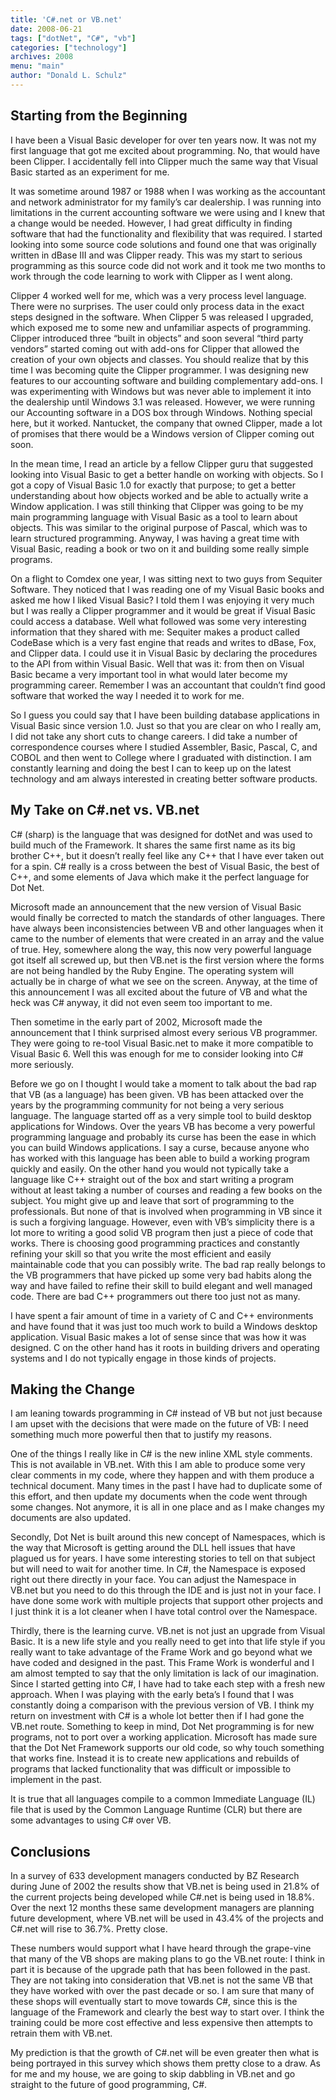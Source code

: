 ```yaml
---
title: 'C#.net or VB.net'
date: 2008-06-21
tags: ["dotNet", "C#", "vb"] 
categories: ["technology"]
archives: 2008
menu: "main"
author: "Donald L. Schulz"
---
```

## Starting from the Beginning
I have been a Visual Basic developer for over ten years now.  It was not my first language that got me excited about programming.  No, that would have been Clipper.  I accidentally fell into Clipper much the same way that Visual Basic started as an experiment for me.  

It was sometime around 1987 or 1988 when I was working as the accountant and network administrator for my family’s car dealership.  I was running into limitations in the current accounting software we were using and I knew that a change would be needed.  However, I had great difficulty in finding software that had the functionality and flexibility that was required.  I started looking into some source code solutions and found one that was originally written in dBase III and was Clipper ready.  This was my start to serious programming as this source code did not work and it took me two months to work through the code learning to work with Clipper as I went along. 

Clipper 4 worked well for me, which was a very process level language.  There were no surprises.  The user could only process data in the exact steps designed in the software.  When Clipper 5 was released I upgraded, which exposed me to some new and unfamiliar aspects of programming.  Clipper introduced three “built in objects” and soon several “third party vendors” started coming out with add-ons for Clipper that allowed the creation of your own objects and classes.  You should realize that by this time I was becoming quite the Clipper programmer.  I was designing new features to our accounting software and building complementary add-ons.  I was experimenting with Windows but was never able to implement it into the dealership until Windows 3.1 was released.  However, we were running our Accounting software in a DOS box through Windows.  Nothing special here, but it worked.  Nantucket, the company that owned Clipper, made a lot of promises that there would be a Windows version of Clipper coming out soon. 

In the mean time, I read an article by a fellow Clipper guru that suggested looking into Visual Basic to get a better handle on working with objects.  So I got a copy of Visual Basic 1.0 for exactly that purpose; to get a better understanding about how objects worked and be able to actually write a Window application.  I was still thinking that Clipper was going to be my main programming language with Visual Basic as a tool to learn about objects.  This was similar to the original purpose of Pascal, which was to learn structured programming.  Anyway, I was having a great time with Visual Basic, reading a book or two on it and building some really simple programs. 

On a flight to Comdex one year, I was sitting next to two guys from Sequiter Software.  They noticed that I was reading one of my Visual Basic books and asked me how I liked Visual Basic?  I told them I was enjoying it very much but I was really a Clipper programmer and it would be great if Visual Basic could access a database.  Well what followed was some very interesting information that they shared with me: Sequiter makes a product called CodeBase which is a very fast engine that reads and writes to dBase, Fox, and Clipper data.  I could use it in Visual Basic by declaring the procedures to the API from within Visual Basic.  Well that was it: from then on Visual Basic became a very important tool in what would later become my programming career.  Remember I was an accountant that couldn’t find good software that worked the way I needed it to work for me. 

So I guess you could say that I have been building database applications in Visual Basic since version 1.0.  Just so that you are clear on who I really am, I did not take any short cuts to change careers.  I did take a number of correspondence courses where I studied Assembler, Basic, Pascal, C, and COBOL and then went to College where I graduated with distinction.  I am constantly learning and doing the best I can to keep up on the latest technology and am always interested in creating better software products. 
## My Take on C#.net vs. VB.net
C# (sharp) is the language that was designed for dotNet and was used to build much of the Framework.  It shares the same first name as its big brother C++, but it doesn’t really feel like any C++ that I have ever taken out for a spin.  C# really is a cross between the best of Visual Basic, the best of C++, and some elements of Java which make it the perfect language for Dot Net.  

Microsoft made an announcement that the new version of Visual Basic would finally be corrected to match the standards of other languages.  There have always been inconsistencies between VB and other languages when it came to the number of elements that were created in an array and the value of true.  Hey, somewhere along the way, this now very powerful language got itself all screwed up, but then VB.net is the first version where the forms are not being handled by the Ruby Engine.  The operating system will actually be in charge of what we see on the screen.  Anyway, at the time of this announcement I was all excited about the future of VB and what the heck was C# anyway, it did not even seem too important to me. 

Then sometime in the early part of 2002, Microsoft made the announcement that I think surprised almost every serious VB programmer.  They were going to re-tool Visual Basic.net to make it more compatible to Visual Basic 6.  Well this was enough for me to consider looking into C# more seriously. 

Before we go on I thought I would take a moment to talk about the bad rap that VB (as a language) has been given.  VB has been attacked over the years by the programming community for not being a very serious language.  The language started off as a very simple tool to build desktop applications for Windows.  Over the years VB has become a very powerful programming language and probably its curse has been the ease in which you can build Windows applications.  I say a curse, because anyone who has worked with this language has been able to build a working program quickly and easily.  On the other hand you would not typically take a language like C++ straight out of the box and start writing a program without at least taking a number of courses and reading a few books on the subject.  You might give up and leave that sort of programming to the professionals.  But none of that is involved when programming in VB since it is such a forgiving language.  However, even with VB’s simplicity there is a lot more to writing a good solid VB program then just a piece of code that works.  There is choosing good programming practices and constantly refining your skill so that you write the most efficient and easily maintainable code that you can possibly write.  The bad rap really belongs to the VB programmers that have picked up some very bad habits along the way and have failed to refine their skill to build elegant and well managed code.  There are bad C++ programmers out there too just not as many. 

I have spent a fair amount of time in a variety of C and C++ environments and have found that it was just too much work to build a Windows desktop application.  Visual Basic makes a lot of sense since that was how it was designed.  C on the other hand has it roots in building drivers and operating systems and I do not typically engage in those kinds of projects. 
## Making the Change
I am leaning towards programming in C# instead of VB but not just because I am upset with the decisions that were made on the future of VB: I need something much more powerful then that to justify my reasons. 

One of the things I really like in C# is the new inline XML style comments.  This is not available in VB.net.  With this I am able to produce some very clear comments in my code, where they happen and with them produce a technical document.  Many times in the past I have had to duplicate some of this effort, and then update my documents when the code went through some changes.  Not anymore, it is all in one place and as I make changes my documents are also updated. 

Secondly, Dot Net is built around this new concept of Namespaces, which is the way that Microsoft is getting around the DLL hell issues that have plagued us for years.  I have some interesting stories to tell on that subject but will need to wait for another time.  In C#, the Namespace is exposed right out there directly in your face.  You can adjust the Namespace in VB.net but you need to do this through the IDE and is just not in your face.  I have done some work with multiple projects that support other projects and I just think it is a lot cleaner when I have total control over the Namespace. 

Thirdly, there is the learning curve.  VB.net is not just an upgrade from Visual Basic.  It is a new life style and you really need to get into that life style if you really want to take advantage of the Frame Work and go beyond what we have coded and designed in the past.  This Frame Work is wonderful and I am almost tempted to say that the only limitation is lack of our imagination.  Since I started getting into C#, I have had to take each step with a fresh new approach.  When I was playing with the early beta’s I found that I was constantly doing a comparison with the previous version of VB.  I think my return on investment with C# is a whole lot better then if I had gone the VB.net route.  Something to keep in mind, Dot Net programming is for new programs, not to port over a working application.  Microsoft has made sure that the Dot Net Framework supports our old code, so why touch something that works fine.  Instead it is to create new applications and rebuilds of programs that lacked functionality that was difficult or impossible to implement in the past. 

It is true that all languages compile to a common Immediate Language (IL) file that is used by the Common Language Runtime (CLR) but there are some advantages to using C# over VB. 
## Conclusions
In a survey of 633 development managers conducted by BZ Research during June of 2002 the results show that VB.net is being used in 21.8% of the current projects being developed while C#.net is being used in 18.8%.  Over the next 12 months these same development managers are planning future development, where VB.net will be used in 43.4% of the projects and C#.net will rise to 36.7%.  Pretty close. 

These numbers would support what I have heard through the grape-vine that many of the VB shops are making plans to go the VB.net route: I think in part it is because of the upgrade path that has been followed in the past.  They are not taking into consideration that VB.net is not the same VB that they have worked with over the past decade or so.  I am sure that many of these shops will eventually start to move towards C#, since this is the language of the Framework and clearly the best way to start over.  I think the training could be more cost effective and less expensive then attempts to retrain them with VB.net. 

My prediction is that the growth of C#.net will be even greater then what is being portrayed in this survey which shows them pretty close to a draw.  As for me and my house, we are going to skip dabbling in VB.net and go straight to the future of good programming, C#. 
 
